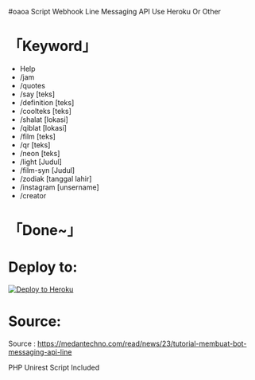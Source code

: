 #oaoa
Script Webhook Line Messaging API Use Heroku Or Other

# 「Keyword」
   - Help
   - /jam 
   - /quotes 
   - /say [teks] 
   - /definition [teks] 
   - /coolteks [teks] 
   - /shalat [lokasi] 
   - /qiblat [lokasi] 
   - /film [teks] 
   - /qr [teks] 
   - /neon [teks] 
   - /light [Judul] 
   - /film-syn [Judul] 
   - /zodiak [tanggal lahir] 
   - /instagram [unsername] 
   - /creator
# 「Done~」



# Deploy to:
[![Deploy to Heroku](https://www.herokucdn.com/deploy/button.svg)](https://heroku.com/deploy)

# Source:
Source : https://medantechno.com/read/news/23/tutorial-membuat-bot-messaging-api-line

PHP Unirest Script Included
